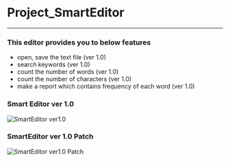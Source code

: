 # Project_SmartEditor

-----

### This editor provides you to below features
- open, save the text file (ver 1.0)
- search keywords (ver 1.0)
- count the number of words (ver 1.0)
- count the number of characters (ver 1.0)
- make a report which contains frequency of each word (ver 1.0)

### Smart Editor ver 1.0
![SmartEditor ver1.0](https://github.com/DustinYook/Project_SmartEditor/blob/master/image/SmartEditor.gif)

### SmartEditor ver 1.0 Patch
![SmartEditor ver1.0 Patch](https://github.com/DustinYook/Project_SmartEditor/blob/master/image/Patch.gif)
